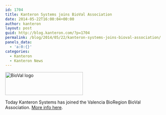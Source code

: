 ```yaml
---
id: 1704
title: Kanteron Systems joins BioVal Association
date: 2014-05-22T16:00:04+00:00
author: kanteron
layout: post
guid: http://blog.kanteron.com/?p=1704
permalink: /blog/2014/05/22/kanteron-systems-joins-bioval-association/
panels_data:
  - 'a:0:{}'
categories:
  - Kanteron
  - Kanteron News
---
```

<img class="aligncenter" src="http://www.bioval.org/wp-content/uploads/2013/03/logo21-250x74.png" alt="BioVal logo" width="250" height="74" />

Today Kanteron Systems has joined the Valencia BioRegion BioVal Association. <a title="http://www.bioval.org/asociados/kanteron/" href="http://www.bioval.org/asociados/kanteron/" target="_blank">More info here</a>.